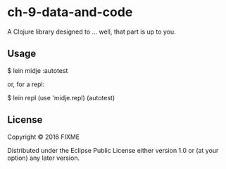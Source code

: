 # ch-9-data-and-code

A Clojure library designed to ... well, that part is up to you.

## Usage

  $ lein midje :autotest

or, for a repl:

  $ lein repl
  (use 'midje.repl)
  (autotest)

## License

Copyright © 2016 FIXME

Distributed under the Eclipse Public License either version 1.0 or (at
your option) any later version.
